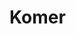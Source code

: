 # Komer

<embed src="C:/Users/braillard/Downloads/Cahier%20des%20charges.pdf" type="application/pdf">
